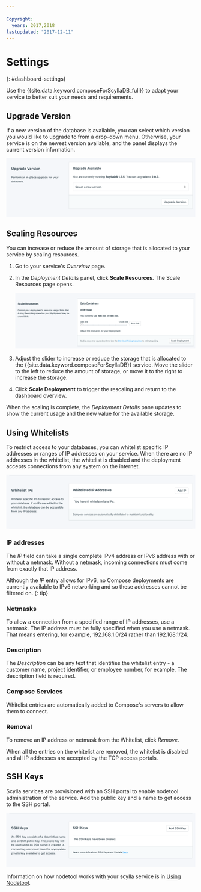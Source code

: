 ```yaml
---

Copyright:
  years: 2017,2018
lastupdated: "2017-12-11"
---
```


# Settings
{: #dashboard-settings}

Use the {{site.data.keyword.composeForScyllaDB_full}} to adapt your service to better suit your needs and requirements.

## Upgrade Version

If a new version of the database is available, you can select which version you would like to upgrade to from a drop-down menu. Otherwise, your service is on the newest version available, and the panel displays the current version information.

![The Version panel](./images/scylla-version-show.png "The Version panel")

## Scaling Resources

You can increase or reduce the amount of storage that is allocated to your service by scaling resources.

1. Go to your service's _Overview_ page.
2. In the _Deployment Details_ panel, click **Scale Resources**. The Scale Resources page opens.

    ![The Scale Resources page](./images/scylla-scale-show.png "The Scale Resources page")

3. Adjust the slider to increase or reduce the storage that is allocated to the {{site.data.keyword.composeForScyllaDB}} service. Move the slider to the left to reduce the amount of storage, or move it to the right to increase the storage.
4. Click **Scale Deployment** to trigger the rescaling and return to the dashboard overview. 

When the scaling is complete, the _Deployment Details_ pane updates to show the current usage and the new value for the available storage.

## Using Whitelists

To restrict access to your databases, you can whitelist specific IP addresses or ranges of IP addresses on your service. When there are no IP addresses in the whitelist, the whitelist is disabled and the deployment accepts connections from any system on the internet.

![Whitelisting IP addresses](./images/scylla-whitelist-show.png "The whitelist fields.")

### IP addresses

The *IP* field can take a single complete IPv4 address or IPv6 address with or without a netmask. Without a netmask, incoming connections must come from exactly that IP address. 

Although the *IP* entry allows for IPv6, no Compose deployments are currently available to IPv6 networking and so these addresses cannot be filtered on.
{: tip}

### Netmasks
To allow a connection from a specified range of IP addresses, use a netmask. The IP address must be fully specified when you use a netmask. That means entering, for example, 192.168.1.0/24 rather than 192.168.1/24.

### Description
The *Description* can be any text that identifies the whitelist entry - a customer name, project identifier, or employee number, for example. The description field is required.

### Compose Services
Whitelist entries are automatically added to Compose's servers to allow them to connect.

### Removal

To remove an IP address or netmask from the Whitelist, click *Remove*.

When all the entries on the whitelist are removed, the whitelist is disabled and all IP addresses are accepted by the TCP access portals.


## SSH Keys
Scylla services are provisioned with an SSH portal to enable nodetool administration of the service. Add the public key and a name to get access to the SSH portal.

![SSH Keys](./images/scylla-portal-ssh-show.png "The SSH Key fields.")

Information on how nodetool works with your scylla service is in [Using Nodetool](/docs/services/ComposeForScyllaDB?topic=compose-for-scylladb-scylla-nodetool).
